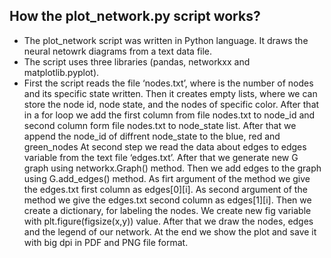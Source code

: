 ## How the plot_network.py script works?

* The plot_network script was written in Python language. It draws the neural netowrk diagrams from a text data file.
* The script uses three libraries (pandas, networkxx and matplotlib.pyplot).
* First the script reads the file ‘nodes.txt’, where is the number of nodes and its specific state written. 
Then it creates empty lists, where we can store the node id, node state, and the nodes of specific color. 
After that in a for loop we add the first column from file nodes.txt to node_id and second column form file nodes.txt to node_state list. 
After that we append the node_id of diffrent node_state to the blue, red and green_nodes
At second step we read the data about edges to edges variable from the text file ‘edges.txt’.
After that we generate new G graph using networkx.Graph() method.
Then we add edges to the graph using G.add_edges() method. As firt argument of the method we give the edges.txt first column as edges[0][i]. As second argument of the method we give the edges.txt second column as edges[1][i].
Then we create a dictionary, for labeling the nodes. 
We create new fig variable with plt.figure(figsize(x,y)) value. After that we draw the nodes, edges and the legend of our network.
At the end we show the plot and save it with big dpi in PDF and PNG file format.
